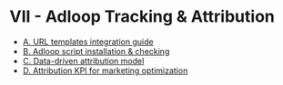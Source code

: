 # VII - Adloop Tracking & Attribution

* [A. URL templates integration guide](A.-URL-templates-integration-guide.md)
* [B. Adloop script installation &amp; checking](B.-Adloop-script-installation-&-checking.md)
* [C. Data-driven attribution model](C.-Data-driven-attribution-model.md)
* [D. Attribution KPI for marketing optimization](D--Attribution-KPI-for-marketing-optimization.md)

